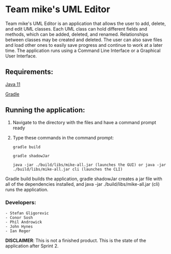 # Team mike's UML Editor

Team mike's UML Editor is an application that allows the user to add, delete, and edit UML
classes. Each UML class can hold different fields and methods, which can be added, deleted,
and renamed. Relationships between classes may be created and deleted. The user can also 
save files and load other ones to easily save progress and continue to work at a 
later time. The application runs using a Command Line Interface or a Graphical User Interface.

## Requirements:

[Java 11](https://www.oracle.com/java/technologies/javase-jdk11-downloads.html)

[Gradle](https://gradle.org/install/)

## Running the application:

1. Navigate to the directory with the files and have a command prompt ready
2. Type these commands in the command prompt:

   ```gradle build```

   ```gradle shadowJar```

   ```java -jar ./build/libs/mike-all.jar (launches the GUI) or java -jar ./build/libs/mike-all.jar cli (launches the CLI)```

Gradle build builds the application, gradle shadowJar creates a jar file with all of the dependencies
installed, and java -jar ./build/libs/mike-all.jar (cli) runs the application.

### Developers:
    - Stefan Gligorevic
    - Conor Sosh
    - Phil Androwick
    - John Hynes
    - Ian Reger

**DISCLAIMER**: 
This is not a finished product. This is the state of the application after Sprint 2.
